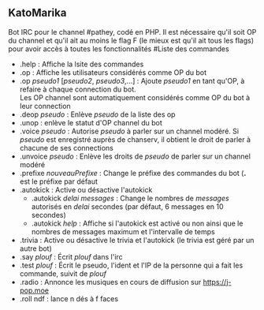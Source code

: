 ## KatoMarika
Bot IRC pour le channel #pathey, codé en PHP. Il est nécessaire qu'il soit OP du channel et qu'il ait au moins le flag F (le mieux est qu'il ait tous les flags) pour avoir accès à toutes les fonctionnalités
#Liste des commandes
* .help : Affiche la lsite des commandes
* .op : Affiche les utilisateurs considérés comme OP du bot
 * .op *pseudo1* [*pseudo2*, *pseudo3*,...] : Ajoute *pseudo1* en tant qu'OP, à refaire à chaque connection du bot.  
   Les OP channel sont automatiquement considérés comme OP du bot à leur connection
* .deop *pseudo* : Enlève *pseudo* de la liste des op
* .unop : enlève le statut d'OP channel du bot
* .voice *pseudo* : Autorise *pseudo* à parler sur un channel modéré. Si *pseudo* est enregistré auprès de chanserv, il obtient le droit de parler à chacune de ses connections
* .unvoice *pseudo* : Enlève les droits de *pseudo* de parler sur un channel modéré
* .prefixe *nouveauPrefixe* : Change le préfixe des commandes du bot (**.** est le préfixe par défaut
* .autokick : Active ou désactive l'autokick
  * .autokick *delai* *messages* :  Change le nombres de *messages* autorisés en *delai* secondes (par défaut, 6 messages en 10 secondes)
  * .autokick *help* : Affiche si l'autokick est activé ou non ainsi que le nombres de messages maximum et l'intervalle de temps
* .trivia : Active ou désactive le trivia et l'autokick (le trivia est géré par un autre bot)
* .say *plouf* : Écrit *plouf* dans l'irc
* .test *plouf* : Écrit le pseudo, l'ident et l'IP de la personne qui a fait les commande, suivit de *plouf*
* .radio : Annonce les musiques en cours de diffusion sur https://j-pop.moe
* .roll ndf : lance n dés à f faces
